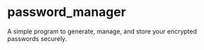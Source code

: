 # password_manager
A simple program to generate, manage, and store your encrypted passwords securely.
